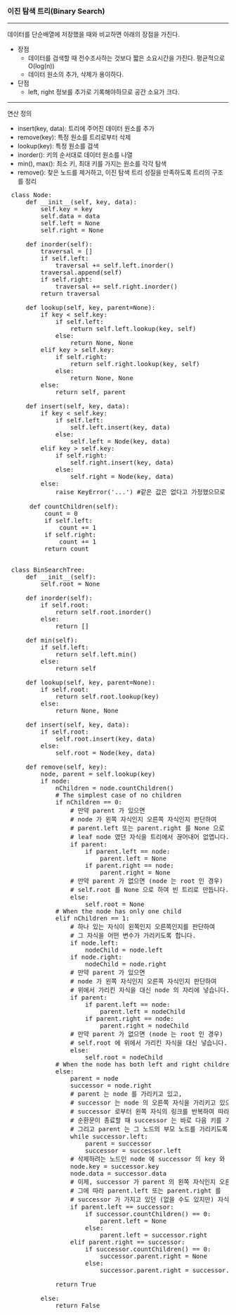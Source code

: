 ### 이진 탐색 트리(Binary Search)
----
데이터를 단순배열에 저장했을 때와 비교하면 아래의 장점을 가진다.
 - 장점
   - 데이터를 검색할 때 전수조사하는 것보다 짧은 소요시간을 가진다. 평균적으로 O(log(n))
   - 데이터 원소의 추가, 삭제가 용이하다.
 - 단점
   - left, right 정보를 추가로 기록해야하므로 공간 소요가 크다.
----
연산 정의
 - insert(key, data): 트리에 주어진 데이터 원소를 추가
 - remove(key): 특정 원소를 트리로부터 삭제
 - lookup(key): 특정 원소를 검색
 - inorder(): 키의 순서대로 데이터 원소를 나열
 - min(), max(): 최소 키, 최대 키를 가지는 원소를 각각 탐색
 - remove(): 찾은 노드를 제거하고, 이진 탐색 트리 성질을 만족하도록 트리의 구조를 정리
 
 
 <pre>
 class Node:
     def __init__(self, key, data):
         self.key = key
         self.data = data
         self.left = None
         self.right = None
         
     def inorder(self):
         traversal = []
         if self.left:
             traversal += self.left.inorder()
         traversal.append(self)
         if self.right:
             traversal += self.right.inorder()
         return traversal
     
     def lookup(self, key, parent=None):
         if key < self.key:
             if self.left:
                 return self.left.lookup(key, self)
             else:
                 return None, None
         elif key > self.key:
             if self.right:
                 return self.right.lookup(key, self)
             else:
                 return None, None
         else:
             return self, parent
     
     def insert(self, key, data):
         if key < self.key:
             if self.left:
                 self.left.insert(key, data)
             else:
                 self.left = Node(key, data)
         elif key > self.key:
             if self.right:
                 self.right.insert(key, data)
             else:
                 self.right = Node(key, data)                  
         else:
             raise KeyError('...') #같은 값은 없다고 가정했으므로 keyError 발생시킴
             
      def countChildren(self):
          count = 0
          if self.left:
              count += 1
          if self.right:
              count += 1
          return count           
          
     
 class BinSearchTree:
     def __init__(self):
         self.root = None
         
     def inorder(self):
         if self.root:
             return self.root.inorder()
         else:
             return []
             
     def min(self):
         if self.left:
             return self.left.min()
         else:
             return self
             
     def lookup(self, key, parent=None):
         if self.root:
             return self.root.lookup(key)
         else:
             return None, None
         
     def insert(self, key, data):
         if self.root:
             self.root.insert(key, data)
         else:
             self.root = Node(key, data)
         
     def remove(self, key):
         node, parent = self.lookup(key)
         if node:
             nChildren = node.countChildren()
             # The simplest case of no children
             if nChildren == 0:
                 # 만약 parent 가 있으면
                 # node 가 왼쪽 자식인지 오른쪽 자식인지 판단하여
                 # parent.left 또는 parent.right 를 None 으로 하여
                 # leaf node 였던 자식을 트리에서 끊어내어 없앱니다.
                 if parent:
                     if parent.left == node:
                         parent.left = None
                     if parent.right == node:
                         parent.right = None
                 # 만약 parent 가 없으면 (node 는 root 인 경우)
                 # self.root 를 None 으로 하여 빈 트리로 만듭니다.
                 else:
                     self.root = None
             # When the node has only one child
             elif nChildren == 1:
                 # 하나 있는 자식이 왼쪽인지 오른쪽인지를 판단하여
                 # 그 자식을 어떤 변수가 가리키도록 합니다.
                 if node.left:
                     nodeChild = node.left
                 if node.right:
                     nodeChild = node.right
                 # 만약 parent 가 있으면
                 # node 가 왼쪽 자식인지 오른쪽 자식인지 판단하여
                 # 위에서 가리킨 자식을 대신 node 의 자리에 넣습니다.
                 if parent:
                     if parent.left == node:
                         parent.left = nodeChild
                     if parent.right == node:
                         parent.right = nodeChild
                 # 만약 parent 가 없으면 (node 는 root 인 경우)
                 # self.root 에 위에서 가리킨 자식을 대신 넣습니다.
                 else:
                     self.root = nodeChild
             # When the node has both left and right children
             else:
                 parent = node
                 successor = node.right
                 # parent 는 node 를 가리키고 있고,
                 # successor 는 node 의 오른쪽 자식을 가리키고 있으므로
                 # successor 로부터 왼쪽 자식의 링크를 반복하여 따라감으로써
                 # 순환문이 종료할 때 successor 는 바로 다음 키를 가진 노드를,
                 # 그리고 parent 는 그 노드의 부모 노드를 가리키도록 찾아냅니다.
                 while successor.left:
                     parent = successor
                     successor = successor.left                    
                 # 삭제하려는 노드인 node 에 successor 의 key 와 data 를 대입합니다.
                 node.key = successor.key
                 node.data = successor.data
                 # 이제, successor 가 parent 의 왼쪽 자식인지 오른쪽 자식인지를 판단하여
                 # 그에 따라 parent.left 또는 parent.right 를
                 # successor 가 가지고 있던 (없을 수도 있지만) 자식을 가리키도록 합니다.
                 if parent.left == successor:
                     if successor.countChildren() == 0:
                         parent.left = None
                     else:
                         parent.left = successor.right
                 elif parent.right == successor:
                     if successor.countChildren() == 0:
                         successor.parent.right = None
                     else:
                         successor.parent.right = successor.right                                   
 
             return True  

         else:
             return False
         
         
